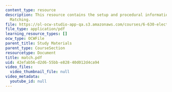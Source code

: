 ```yaml
---
content_type: resource
description: This resource contains the setup and procedural information for Impedance
  Matching.
file: https://ol-ocw-studio-app-qa.s3.amazonaws.com/courses/6-630-electromagnetics-fall-2006/42efab56d2d655bbe82840d012d4ca94_match.pdf
file_type: application/pdf
learning_resource_types: []
ocw_type: OCWFile
parent_title: Study Materials
parent_type: CourseSection
resourcetype: Document
title: match.pdf
uid: 42efab56-d2d6-55bb-e828-40d012d4ca94
video_files:
  video_thumbnail_file: null
video_metadata:
  youtube_id: null
---
```

